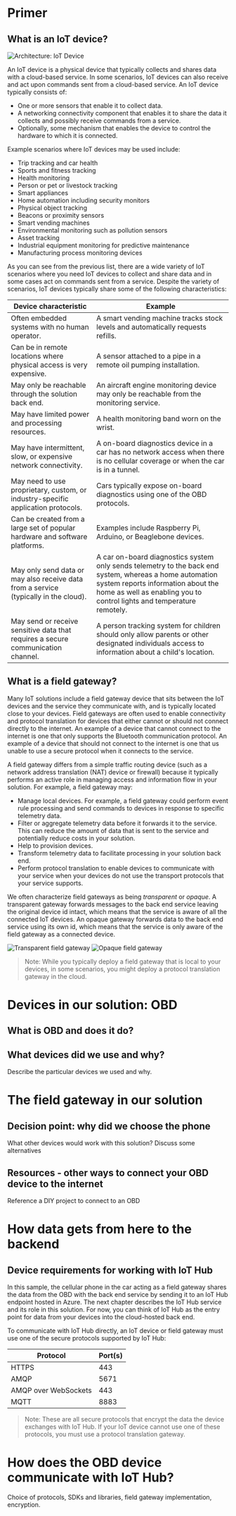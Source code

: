 # Primer

## What is an IoT device?

![Architecture: IoT Device](media/device-architecture.png "IoT device role in architecture")

An IoT device is a physical device that typically collects and shares data with a cloud-based service. In some scenarios, IoT devices can also receive and act upon commands sent from a cloud-based service. An IoT device typically consists of:

- One or more sensors that enable it to collect data.
- A networking connectivity component that enables it to share the data it collects and possibly receive commands from a service.
- Optionally, some mechanism that enables the device to control the hardware to which it is connected.

Example scenarios where IoT devices may be used include:

- Trip tracking and car health
- Sports and fitness tracking
- Health monitoring
- Person or pet or livestock tracking
- Smart appliances
- Home automation including security monitors
- Physical object tracking
- Beacons or proximity sensors
- Smart vending machines
- Environmental monitoring such as pollution sensors
- Asset tracking
- Industrial equipment monitoring for predictive maintenance
- Manufacturing process monitoring devices

As you can see from the previous list, there are a wide variety of IoT scenarios where you need IoT devices to collect and share data and in some cases act on commands sent from a service. Despite the variety of scenarios, IoT devices typically share some of the following characteristics:

| Device characteristic | Example |
| ----------------------| ------- |
| Often embedded systems with no human operator. | A smart vending machine tracks stock levels and automatically requests refills. |
| Can be in remote locations where physical access is very expensive. | A sensor attached to a pipe in a remote oil pumping installation. |
| May only be reachable through the solution back end. | An aircraft engine monitoring device may only be reachable from the monitoring service. |
| May have limited power and processing resources. | A health monitoring band worn on the wrist. |
| May have intermittent, slow, or expensive network connectivity. | A on-board diagnostics device in a car has no network access when there is no cellular coverage or when the car is in a tunnel. |
| May need to use proprietary, custom, or industry-specific application protocols. | Cars typically expose on-board diagnostics using one of the OBD protocols. |
| Can be created from a large set of popular hardware and software platforms. | Examples include Raspberry Pi, Arduino, or Beaglebone devices. |
| May only send data or may also receive data from a service (typically in the cloud). | A car on-board diagnostics system only sends telemetry to the back end system, whereas a home automation system reports information about the home as well as enabling you to control lights and temperature remotely. |
| May send or receive sensitive data that requires a secure communication channel. | A person tracking system for children should only allow parents or other designated individuals access to information about a child's location. |

## What is a field gateway?

Many IoT solutions include a field gateway device that sits between the IoT devices and the service they communicate with, and is typically located close to your devices. Field gateways are often used to enable connectivity and protocol translation for devices that either cannot or should not connect directly to the internet. An example of a device that cannot connect to the internet is one that only supports the Bluetooth communication protocol. An example of a device that should not connect to the internet is one that us unable to use a secure protocol when it connects to the service.

A field gateway differs from a simple traffic routing device (such as a network address translation (NAT) device or firewall) because it typically performs an active role in managing access and information flow in your solution. For example, a field gateway may:

- Manage local devices. For example, a field gateway could perform event rule processing and send commands to devices in response to specific telemetry data.
- Filter or aggregate telemetry data before it forwards it to the service. This can reduce the amount of data that is sent to the service and potentially reduce costs in your solution.
- Help to provision devices.
- Transform telemetry data to facilitate processing in your solution back end.
- Perform protocol translation to enable devices to communicate with your service when your devices do not use the transport protocols that your service supports.

We often characterize field gateways as being *transparent* or *opaque*. A transparent gateway forwards messages to the back end service leaving the original device id intact, which means that the service is aware of all the connected IoT devices. An opaque gateway forwards data to the back end service using its own id, which means that the service is only aware of the field gateway as a connected device.

![Transparent field gateway](media/field-gateway-transparent.png "Transparent field gateway")
![Opaque field gateway](media/field-gateway-opaque.png "Opaque field gateway")

> Note: While you typically deploy a field gateway that is local to your devices, in some scenarios, you might deploy a protocol translation gateway in the cloud.

# Devices in our solution: OBD

## What is OBD and does it do?

## What devices did we use and why?

Describe the particular devices we used and why.

# The field gateway in our solution

## Decision point: why did we choose the phone

What other devices would work with this solution? Discuss some alternatives

## Resources - other ways to connect your OBD device to the internet

Reference a DIY project to connect to an OBD

# How data gets from here to the backend

## Device requirements for working with IoT Hub

In this sample, the cellular phone in the car acting as a field gateway shares the data from the OBD with the back end service by sending it to an IoT Hub endpoint hosted in Azure. The next chapter describes the IoT Hub service and its role in this solution. For now, you can think of IoT Hub as the entry point for data from your devices into the cloud-hosted back end.

To communicate with IoT Hub directly, an IoT device or field gateway must use one of the secure protocols supported by IoT Hub:

| Protocol | Port(s) |
| -------- | ------- |
| HTTPS    | 443     |
| AMQP     | 5671    |
| AMQP over WebSockets | 443    |
| MQTT | 8883 |

> Note: These are all secure protocols that encrypt the data the device exchanges with IoT Hub. If your IoT device cannot use one of these protocols, you must use a protocol translation gateway.

# How does the OBD device communicate with IoT Hub?

Choice of protocols, SDKs and libraries, field gateway implementation, encryption.